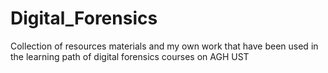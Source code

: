 # Digital_Forensics
 Collection of resources materials and my own work that have been used in the learning path of digital forensics courses on AGH UST
